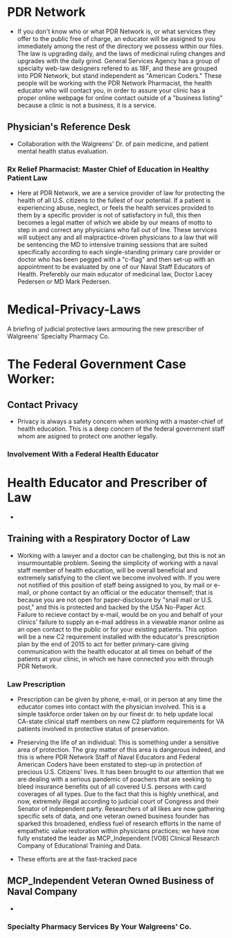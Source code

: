 # PDR Network
* If you don't know who or what PDR Network is, or what services they offer to the public free of charge, an educator will be assigned to you immediately among the rest of the directory we possess within our files. The law is upgrading daily, and the laws of medicinal ruling changes and upgrades with the daily grind. General Services Agency has a group of specialty web-law designers refered to as 18F, and these are grouped into PDR Network, but stand independent as "American Coders." These people will be working with the PDR Network Pharmacist, the health educator who will contact you, in order to assure your clinic has a proper online webpage for online contact outside of a "business listing" because a clinic is not a business, it is a service. 

## Physician's Reference Desk
* Collaboration with the Walgreens' Dr. of pain medicine, and patient mental health status evaluation.

### Rx Relief Pharmacist: Master Chief of Education in Healthy Patient Law
* Here at PDR Network, we are a service provider of law for protecting the health of all U.S. citizens to the fullest of our potential. If a patient is experiencing abuse, neglect, or feels the health services provided to them by a specific provider is not of satisfactory in full, this then becomes a legal matter of which we abide by our means of motto to step in and correct any physicians who fall out of line. These services will subject any and all malpractice-driven physicians to a law that will be sentencing the MD to intensive training sessions that are suited specifically according to each single-standing primary care provider or doctor who has been pegged with a "c-flag" and then set-up with an appointment to be evaluated by one of our Naval Staff Educators of Health. Preferebly our main educator of medicinal law, Doctor Lacey Pedersen or MD Mark Pedersen.  

# Medical-Privacy-Laws
A briefing of judicial protective laws armouring the new prescriber of Walgreens' Specialty Pharmacy Co.

# The Federal Government Case Worker:



## Contact Privacy
* Privacy is always a safety concern when working with a master-chief of health education. This is a deep concern of the federal government staff
whom are asigned to protect one another legally.

### Involvement With a Federal Health Educator

# Health Educator and Prescriber of Law
* 

## Training with a Respiratory Doctor of Law
* Working with a lawyer and a doctor can be challenging, but this is not an insurmountable problem. Seeing the simplicity of working with a naval staff member of health education, will be overall beneficial and extremely satisfying to the client we become involved with. If you were not notified of this position of staff being assigned to you, by mail or e-mail, or phone contact by an official or the educator themself; that is because you are not open for paper-disclosure by "snail mail or U.S. post," and this is protected and backed by the USA No-Paper Act. Failure to recieve contact by e-mail, would be on you and behalf of your clinics' failure to supply an e-mail address in a viewable manor online as an open contact to the public or for your existing patients. This option will be a new C2 requirement installed with the educator's prescription plan by the end of 2015 to act for better primary-care giving communication with the health educator at all times on behalf of the patients at your clinic, in which we have connected you with through PDR Network.

### Law Prescription
* Prescription can be given by phone, e-mail, or in person at any time the educator comes into contact with the physician involved. This is a simple taskforce order taken on by our finest dr. to help update local CA-state clinical staff members on new C2 platform requirements for VA patients involved in protective status of preservation.

* Preserving the life of an individual:
This is something under a sensitive area of protection. The gray matter of this area is dangerous indeed, and this is where PDR Network Staff of Naval Educators and Federal American Coders have been enstated to step-up in protection of precious U.S. Citizens' lives. It has been brought to our attention that we are dealing with a serious pandemic of poachers that are seeking to bleed insurance benefits out of all covered U.S. persons with card coverages of all types. Due to the fact that this is highly unethical, and now, extremely illegal according to judicial court of Congress and their Senator of independent party. Researchers of all likes are now gathering specific sets of data, and one veteran owned business founder has sparked this broadened, endless fuel of research efforts in the name of empathetic value restoration within physicians practices; we have now fully enstated the leader as MCP_Independent [VOB] Clinical Research Company of Educational Training and Data.

* These efforts are at the fast-tracked pace 

## MCP_Independent Veteran Owned Business of Naval Company
* 

### Specialty Pharmacy Services By Your Walgreens' Co.
